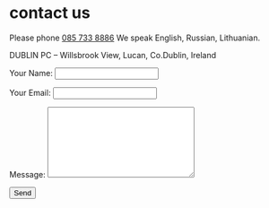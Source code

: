# contact us 

Please phone [085 733 8886](tel:+353857338886)
We speak English, Russian, Lithuanian.

DUBLIN PC – Willsbrook View, Lucan, Co.Dublin, Ireland

<form name="contact" method="POST" netlify>
  <p>
    <label>Your Name: <input type="text" name="name"></label>   
  </p>
  <p>
    <label>Your Email: <input type="email" name="email"></label>
  </p>
  <p>
    <label>Message: <textarea rows="8" cols="30" name="message"></textarea></label>
  </p>
  <p>
    <button type="submit">Send</button>
  </p>
</form>